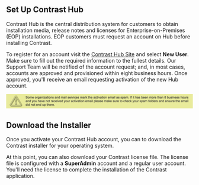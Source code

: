 <!--
  title: "Downloading TeamServer from Contrast Hub",
  description: "Guide for EOP administrators to reference when downloading TeamServer binaries and licenses.",
  tags: "setup EOP download Hub TeamServer installer installation"
-->

## Set Up Contrast Hub

Contrast Hub is the central distribution system for customers to obtain installation media, release notes and licenses for Enterprise-on-Premises (EOP) installations. EOP customers must request an account on Hub before installing Contrast. 

To register for an account visit the [Contrast Hub Site](https://hub.contrastsecurity.com) and select **New User**. Make sure to fill out the required information to the fullest details. Our Support Team will be notified of the account request; and, in most cases, accounts are approved and provisioned within eight business hours. Once approved, you'll receive an email requesting activation of the new Hub account.

<a href="assets/images/KB2-k03.png" rel="lightbox" title="Spam Notice"><img class="thumbnail" src="assets/images/KB2-k03.png"/></a>  

## Download the Installer
Once you activate your Contrast Hub account, you can to download the Contrast installer for your operating system. <!-- How? -->

At this point, you can also download your Contrast license file. The license file is configured with a **SuperAdmin** account and a regular user account. You'll need the license to complete the installation of the Contrast application.

